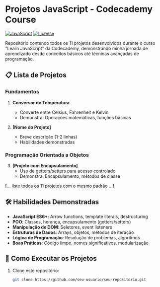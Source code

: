 # Projetos JavaScript - Codecademy Course

[![JavaScript](https://img.shields.io/badge/JavaScript-ES6+-F7DF1E?logo=javascript&logoColor=black)](https://developer.mozilla.org/en-US/docs/Web/JavaScript)
[![License](https://img.shields.io/badge/License-MIT-blue.svg)](https://opensource.org/licenses/MIT)

Repositório contendo todos os 11 projetos desenvolvidos durante o curso "Learn JavaScript" da Codecademy, demonstrando minha jornada de aprendizado desde conceitos básicos até técnicas avançadas de programação.

## 📋 Lista de Projetos

### Fundamentos
1. **Conversor de Temperatura**  
   - Converte entre Celsius, Fahrenheit e Kelvin
   - Demonstra: Operações matemáticas, funções básicas

2. **[Nome do Projeto]**  
   - Breve descrição (1-2 linhas)
   - Habilidades demonstradas

### Programação Orientada a Objetos
3. **[Projeto com Encapsulamento]**  
   - Uso de getters/setters para acesso controlado
   - Demonstra: Encapsulamento, métodos de classe

[... liste todos os 11 projetos com o mesmo padrão ...]

## 🛠 Habilidades Demonstradas

- **JavaScript ES6+**: Arrow functions, template literals, destructuring
- **POO**: Classes, herança, encapsulamento (getters/setters)
- **Manipulação de DOM**: Seletores, event listeners
- **Estruturas de Dados**: Arrays, objetos, métodos de iteração
- **Lógica de Programação**: Resolução de problemas, algoritmos
- **Boas Práticas**: Código limpo, nomes significativos, modularização

## 🚀 Como Executar os Projetos

1. Clone este repositório:
   ```bash
   git clone https://github.com/seu-usuario/seu-repositorio.git
